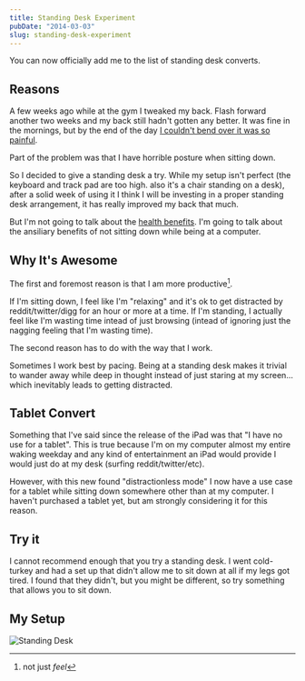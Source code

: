 ```yaml
---
title: Standing Desk Experiment
pubDate: "2014-03-03"
slug: standing-desk-experiment
---
```


You can now officially add me to the list of standing desk converts.

## Reasons

A few weeks ago while at the gym I tweaked my back. Flash forward another two weeks and my back still hadn't gotten any better. It was fine in the mornings, but by the end of the day [I couldn't bend over it was so painful](https://twitter.com/helloandre/status/437847658170826752).

Part of the problem was that I have horrible posture when sitting down.

So I decided to give a standing desk a try. While my setup isn't perfect (the keyboard and track pad are too high. also it's a chair standing on a desk), after a solid week of using it I think I will be investing in a proper standing desk arrangement, it has really improved my back that much.

But I'm not going to talk about the [health benefits](https://search.brave.com/search?q=health+benefits+of+standing+desk&source=desktop). I'm going to talk about the ansiliary benefits of not sitting down while being at a computer.

## Why It's Awesome

The first and foremost reason is that I am more productive[^foot1].

If I'm sitting down, I feel like I'm "relaxing" and it's ok to get distracted by reddit/twitter/digg for an hour or more at a time. If I'm standing, I actually feel like I'm wasting time intead of just browsing (intead of ignoring just the nagging feeling that I'm wasting time).

The second reason has to do with the way that I work.

Sometimes I work best by pacing. Being at a standing desk makes it trivial to wander away while deep in thought instead of just staring at my screen... which inevitably leads to getting distracted.

## Tablet Convert

Something that I've said since the release of the iPad was that "I have no use for a tablet". This is true because I'm on my computer almost my entire waking weekday and any kind of entertainment an iPad would provide I would just do at my desk (surfing reddit/twitter/etc).

However, with this new found "distractionless mode" I now have a use case for a tablet while sitting down somewhere other than at my computer. I haven't purchased a tablet yet, but am strongly considering it for this reason.

## Try it

I cannot recommend enough that you try a standing desk. I went cold-turkey and had a set up that didn't allow me to sit down at all if my legs got tired. I found that they didn't, but you might be different, so try something that allows you to sit down.

## My Setup

![Standing Desk](/img/standing-desk.jpg)

[^foot1]: not just _feel_
